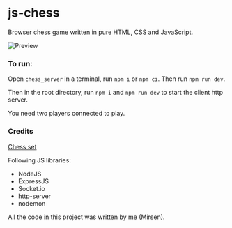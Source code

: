 # js-chess
Browser chess game written in pure HTML, CSS and JavaScript.

![Preview](https://i.imgur.com/jdEEk2x.jpeg)

### To run:

Open ```chess_server``` in a terminal, run ```npm i``` or ```npm ci```.
Then run ```npm run dev```.

Then in the root directory, run ```npm i``` and ```npm run dev``` to start the client http server.

You need two players connected to play.

### Credits

[Chess set](https://opengameart.org/content/chess-pieces-and-board-squares)

Following JS libraries:
- NodeJS
- ExpressJS
- Socket.io
- http-server
- nodemon

All the code in this project was written by me (Mirsen).
